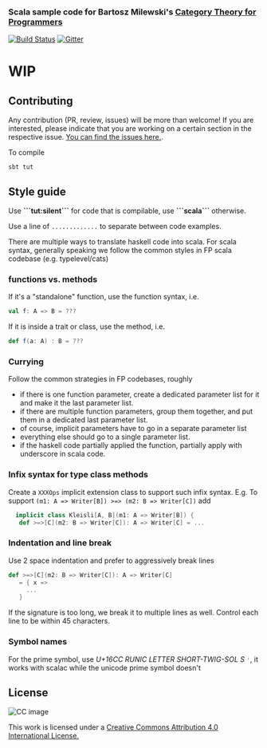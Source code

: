 ### Scala sample code for Bartosz Milewski's [Category Theory for Programmers](https://bartoszmilewski.com/2014/10/28/category-theory-for-programmers-the-preface/)


[![Build Status](https://travis-ci.org/typelevel/CT_from_Programmers.scala.svg)](https://travis-ci.org/typelevel/CT_from_Programmers.scala)
[![Gitter](https://badges.gitter.im/typelevel/CT_from_Programmers.scala.svg)](https://gitter.im/typelevel/CT_from_Programmers.scala?utm_source=badge&utm_medium=badge&utm_campaign=pr-badge)

# WIP

## Contributing
Any contribution (PR, review, issues) will be more than welcome!
If you are interested, please indicate that you are working on a certain section in the respective issue. [You can find the issues here.](https://github.com/typelevel/CT_from_Programmers.scala/issues).

To compile

```
sbt tut
```

## Style guide

Use **\`\`\`tut:silent\`\`\`** for code that is compilable, use **\`\`\`scala\`\`\`** otherwise.

Use a line of `.............` to separate between code examples. 


There are multiple ways to translate haskell code into scala. For scala syntax, generally speaking we follow the common styles in FP scala codebase (e.g. typelevel/cats)

### functions vs. methods

If it's a "standalone" function, use the function syntax, i.e.
```scala
val f: A => B = ???
```
If it is inside a trait or class, use the method, i.e.

```scala
def f(a: A) : B = ???
```

### Currying

Follow the common strategies in FP codebases, roughly

* if there is one function parameter, create a dedicated parameter list for it and make it the last parameter list. 
* if there are multiple function parameters, group them together, and put them in a dedicated last parameter list. 
* of course, implicit parameters have to go in a separate parameter list
* everything else should go to a single parameter list. 
* if the haskell code partially applied the function, partially apply with underscore in scala code. 

### Infix syntax for type class methods

Create a `XXXOps` implicit extension class to support such infix syntax. 
E.g. To support `(m1: A => Writer[B]) >=> (m2: B => Writer[C])`
add 
```scala
  implicit class Kleisli[A, B](m1: A => Writer[B]) {
   def >=>[C](m2: B => Writer[C]): A => Writer[C] = ...
```
### Indentation and line break

Use 2 space indentation and prefer to aggressively break lines

```scala
def >=>[C](m2: B => Writer[C]): A => Writer[C] 
   = { x => 
     ...
   }
```
If the signature is too long, we break it to multiple lines as well. Control each line to be within 45 characters.

### Symbol names

For the prime symbol, use *U+16CC RUNIC LETTER SHORT-TWIG-SOL S* `ᛌ`, it works with scalac while the unicode prime symbol doesn't



## License 

![CC image](https://i.creativecommons.org/l/by/4.0/88x31.png)


This work is licensed under a [Creative Commons Attribution 4.0 International License.](https://creativecommons.org/licenses/by/4.0/)


